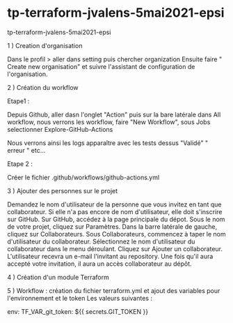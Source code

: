 # tp-terraform-jvalens-5mai2021-epsi
tp-terraform-jvalens-5mai2021-epsi

1 ) Creation d'organisation


  Dans le profil > aller dans setting puis chercher organization
      Ensuite faire " Create new organisation" et suivre l'assistant de configuration de l'organisation.
      
     
2 ) Création du workflow

Etape1 :


Depuis Github, aller dasn l'onglet "Action"  puis sur la bare latérale dans All workflow, nous verrons les workflow, faire "New Workflow", sous Jobs selectionner Explore-GitHub-Actions


Nous verrons ainsi les logs apparaître avec les tests dessus "Validé" " erreur " etc...

Etape 2 : 

Créer le fichier .github/workflows/github-actions.yml



3 ) Ajouter des personnes sur le projet 


Demandez le nom d'utilisateur de la personne que vous invitez en tant que collaborateur. Si elle n'a pas encore de nom d'utilisateur, elle doit s'inscrire sur GitHub.
Sur GitHub, accédez à la page principale du dépot.
Sous le nom de votre projet, cliquez sur Paramètres.
Dans la barre latérale de gauche, cliquez sur Collaborateurs.
Sous Collaborateurs, commencez à taper le nom d'utilisateur du collaborateur.
Sélectionnez le nom d'utilisateur du collaborateur dans le menu déroulant.
Cliquez sur Ajouter un collaborateur.
L'utilisateur recevra un e-mail l'invitant au repository. Une fois qu'il aura accepté votre invitation, il aura un accès collaborateur au dépôt.


4 ) Création d'un module Terraform



5 ) Workflow : création du fichier terraform.yml et ajout des variables pour l'environnement et le token
  Les valeurs suivantes :
  
  
  env:
        TF_VAR_git_token: ${{ secrets.GIT_TOKEN }}
